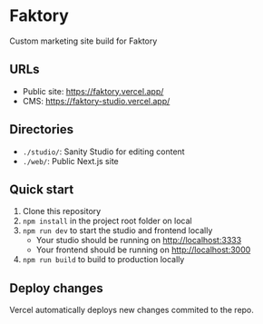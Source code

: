 # Faktory

Custom marketing site build for Faktory

## URLs

- Public site: https://faktory.vercel.app/
- CMS: https://faktory-studio.vercel.app/

## Directories

- `./studio/`: Sanity Studio for editing content
- `./web/`: Public Next.js site

## Quick start

1. Clone this repository
2. `npm install` in the project root folder on local
3. `npm run dev` to start the studio and frontend locally
   - Your studio should be running on [http://localhost:3333](http://localhost:3333)
   - Your frontend should be running on [http://localhost:3000](http://localhost:3000)
4. `npm run build` to build to production locally

## Deploy changes

Vercel automatically deploys new changes commited to the repo.
